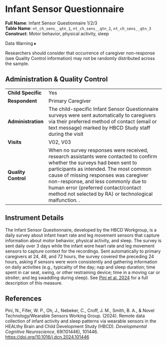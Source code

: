 # Infant Sensor Questionnaire

**Full Name**: Infant Sensor Questionnaire 1/2/3                 
**Table Name**: `nt_ch_sens__qtn_1`, `nt_ch_sens__qtn_2`, `nt_ch_sens__qtn_3`       
**Construct**: Motor behavior, physical activity, sleep

<div id="warning" class="warning-banner" onclick="toggleCollapse(this)">
    <span class="emoji"><i class="fas fa-exclamation-triangle"></i></span>
  <span class="text-with-link">
  <span class="text">Data Warning</i></span>
  <a class="anchor-link" href="#warning" title="Copy link">
  <i class="fa-solid fa-link"></i>
  </a>
  </span>
  <span class="arrow">▸</span>
</div>
<div class="warning-collapsible-content">
<p>Researchers should consider that occurrence of caregiver non-response (see Quality Control information) may not be randomly distributed across the sample.</p>
</div>

## Administration & Quality Control

<table class="table-no-vertical-lines" style="width: 100%; border-collapse: collapse; table-layout: fixed;">
<tbody>
<tr><td><b>Child Specific</b></td>
<td>Yes</td></tr>
<tr><td><b>Respondent</b></td>
<td>Primary Caregiver</td></tr>
<tr><td><b>Administration</b></td>
<td style="word-wrap: break-word; white-space: normal;">The child-specific Infant Sensor Questionnaire surveys were sent automatically to caregivers via their preferred method of contact (email or text message) marked by HBCD Study staff during the visit</td></tr>
<tr><td><b>Visits</b></td>
<td>V02, V03</td></tr>
<tr><td><b>Quality Control</b></td>
<td style="word-wrap: break-word; white-space: normal;">When no survey responses were received, research assistants were contacted to confirm whether the surveys had been sent to participants as intended. The most common cause of missing responses was caregiver non-response, and less commonly due to human error (preferred contact/contact method not selected by RA) or technological malfunction. .</td></tr>
</tbody>
</table>

## Instrument Details

The Infant Sensor Questionnaire, developed by the HBCD Workgroup, is a daily survey about infant heart rate and leg movement sensors that capture information about motor behavior, physical activity, and sleep. The survey is sent daily over 3 days while the infant wore heart rate and leg movement sensors to capture context for the recordings. Sent automatically to primary caregivers at 24, 48, and 72 hours, the survey covered the preceding 24 hours, asking if sensors were worn consistently and gathering information on daily activities (e.g., typicality of the day; nap and sleep duration; time spent in car seat, swing, or other restraining device; time in a moving car or stroller; and leg swaddling during sleep). See [Pini et al. 2024](https://doi.org/10.1016/j.dcn.2024.101446) for a full description of this measure. 

## References

<div class="references">
    <p>Pini, N., Fifer, W. P., Oh, J., Nebeker, C., Croff, J. M., Smith, B. A., &amp; Novel Technology/Wearable Sensors Working Group. (2024). Remote data collection of infant activity and sleep patterns via wearable sensors in the HEALthy Brain and Child Development Study (HBCD). <em>Developmental Cognitive Neuroscience</em>, 69(101446), 101446. <a href="https://doi.org/10.1016/j.dcn.2024.101446">https://doi.org/10.1016/j.dcn.2024.101446</a></p>
</div>
<br>
